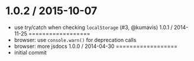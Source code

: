 1.0.2 / 2015-10-07
==================
  * use try/catch when checking `localStorage` (#3, @kumavis)
1.0.1 / 2014-11-25
==================
  * browser: use `console.warn()` for deprecation calls
  * browser: more jsdocs
1.0.0 / 2014-04-30
==================
  * initial commit
